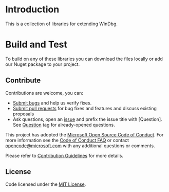 # Introduction 
This is a collection of libraries for extending WinDbg. 

# Build and Test
To build on any of these libraries you can download the files locally or add our Nuget package to your project.

## Contribute
Contributions are welcome, you can:
* [Submit bugs](https://github.com/Microsoft/WinDbg-Libraries/issues) and help us verify fixes.
* [Submit pull requests](https://github.com/Microsoft/WinDbg-Libraries/pulls) for bug fixes and features and discuss existing proposals
* Ask questions, open an [issue](https://github.com/Microsoft/WinDbg-Libraries/issues/new) and prefix the issue title with [Question]. See [Question](https://github.com/Microsoft/WinDbg-Libraries/issues?q=label%3AQuestion) tag for already-opened questions.

This project has adopted the [Microsoft Open Source Code of Conduct](https://opensource.microsoft.com/codeofconduct/). For more information see the [Code of Conduct FAQ](https://opensource.microsoft.com/codeofconduct/faq/) or contact [opencode@microsoft.com](mailto:opencode@microsoft.com) with any additional questions or comments.

Please refer to [Contribution Guidelines](CONTRIBUTING.md) for more details.

## License
Code licensed under the [MIT License](https://github.com/Microsoft/WinDbg-Libraries/blob/master/LICENSE).